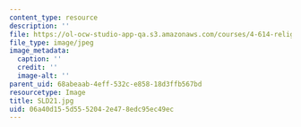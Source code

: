 ```yaml
---
content_type: resource
description: ''
file: https://ol-ocw-studio-app-qa.s3.amazonaws.com/courses/4-614-religious-architecture-and-islamic-cultures-fall-2002/06a40d155d5552042e478edc95ec49ec_SLD21.jpg
file_type: image/jpeg
image_metadata:
  caption: ''
  credit: ''
  image-alt: ''
parent_uid: 68abeaab-4eff-532c-e858-18d3ffb567bd
resourcetype: Image
title: SLD21.jpg
uid: 06a40d15-5d55-5204-2e47-8edc95ec49ec
---
```

